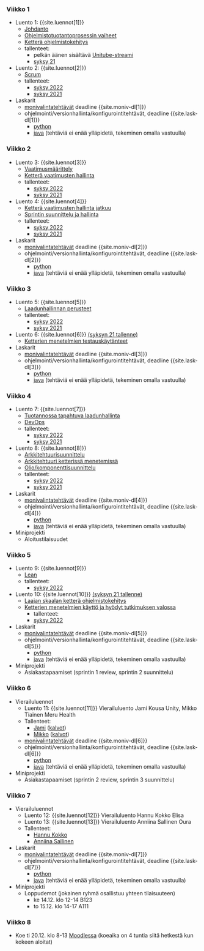 ### Viikko 1

- Luento 1: {{site.luennot[1]}}
  - [Johdanto](/osa0)
  - [Ohjelmistotuotantoprosessin vaiheet](/osa1#ohjelmistotuotanto-ja-sen-osa-alueet)
  - [Ketterä ohjelmistokehitys](/osa1#ketterä-ohjelmistokehitys)
  - tallenteet:
    - pelkän äänen sisältävä [Unitube-streami](https://www2.helsinki.fi/fi/unitube/video/a81f809b-399e-4fb7-b15b-d9a02ac01efe)
    - [syksy 21](https://youtu.be/v8wUaq4qa9M)
- Luento 2: {{site.luennot[2]}}
  - [Scrum](/osa1#scrum)
  - tallenteet:
    - [syksy 2022](https://youtu.be/5QMrHkXaEzQ)
    - [syksy 2021](https://youtu.be/Bejr8KO_0fY)
- Laskarit
  - <a href="{{site.stats_url}}/quiz/1">monivalintatehtävät</a> deadline {{site.moniv-dl[1]}}
  - ohjelmointi/versionhallinta/konfigurointitehtävät, deadline {{site.lask-dl[1]}}
    - [python](/tehtavat1)
    - [java](/java/tehtavat1) (tehtäviä ei enää ylläpidetä, tekeminen omalla vastuulla)

### Viikko 2

- Luento 3: {{site.luennot[3]}}
  - [Vaatimusmäärittely](/osa2#vaatimusmäärittely)
  - [Ketterä vaatimusten hallinta](/osa2#user-story)
  - tallenteet:
    - [syksy 2022](https://youtu.be/kte9QEh60OE)
    - [syksy 2021](https://youtu.be/T5dOFks48ZY)
- Luento 4: {{site.luennot[4]}}
  - [Ketterä vaatimusten hallinta jatkuu](/osa2#user-story)
  - [Sprintin suunnittelu ja hallinta](/osa2#sprintin-suunnittelu)
  - tallenteet:
    - [syksy 2022](https://youtu.be/7ArdZCrrtbU)
    - [syksy 2021](https://youtu.be/_V6jCiKuH-0)
- Laskarit
  - <a href="{{site.stats_url}}/quiz/2">monivalintatehtävät</a> deadline {{site.moniv-dl[2]}}
  - ohjelmointi/versionhallinta/konfigurointitehtävät, deadline {{site.lask-dl[2]}}
    - [python](/tehtavat2)
    - [java](/java/tehtavat2) (tehtäviä ei enää ylläpidetä, tekeminen omalla vastuulla)

### Viikko 3

- Luento 5: {{site.luennot[5]}} 
  - [Laadunhallinnan perusteet](/osa3)
  - tallenteet:
    - [syksy 2022](https://youtu.be/Vwb7WlYmXi0)
    - [syksy 2021](https://youtu.be/XY7BtG-i4ms)
- Luento 6: {{site.luennot[6]}} [(syksyn 21 tallenne)](https://youtu.be/4CN0cLfz2Ds)
  - [Ketterien menetelmien testauskäytänteet](/osa3#ketterien-menetelmien-testauska%CC%88yta%CC%88nteet)
- Laskarit
  - <a href="{{site.stats_url}}/quiz/3">monivalintatehtävät</a> deadline {{site.moniv-dl[3]}}
  - ohjelmointi/versionhallinta/konfigurointitehtävät, deadline {{site.lask-dl[3]}}
    - [python](/tehtavat3)
    - [java](/java/tehtavat3) (tehtäviä ei enää ylläpidetä, tekeminen omalla vastuulla)

### Viikko 4

- Luento 7: {{site.luennot[7]}}
  - [Tuotannossa tapahtuva laadunhallinta](/osa3#tuotannossa-tapahtuva-testaaminen-ja-laadunhallinta)
  - [DevOps](/osa3#devops)
  - tallenteet:
    -  [syksy 2022](https://youtu.be/hi8wtxI7ST8)
    -  [syksy 2021](https://youtu.be/WC6q8KRHKII)
- Luento 8: {{site.luennot[8]}} 
  - [Arkkitehtuurisuunnittelu](/osa4#ohjelmiston-arkkitehtuuri)
  - [Arkkitehtuuri ketterissä menetemissä](/osa4#arkkitehtuuri-ketterissä-menetelmissä)
  - [Olio/komponenttisuunnittelu](/osa4#olio--ja-komponenttisuunnittelu)
  - tallenteet:
    - [syksy 2022](https://youtu.be/izbkzVxboBY)
    - [syksy 2021](https://youtu.be/5pjrcTLdUpU)
- Laskarit
  - <a href="{{site.stats_url}}/quiz/4">monivalintatehtävät</a> deadline {{site.moniv-dl[4]}}
  - ohjelmointi/versionhallinta/konfigurointitehtävät, deadline {{site.lask-dl[4]}}
    - [python](/tehtavat4)
    - [java](/java/tehtavat4) (tehtäviä ei enää ylläpidetä, tekeminen omalla vastuulla)
- Miniprojekti
  - Aloitustilaisuudet

### Viikko 5

- Luento 9: {{site.luennot[9]}}
  - [Lean](/osa5#lean)
  - tallenteet:
    - [syksy 2022](https://youtu.be/hDyuQqf0td0)
- Luento 10: {{site.luennot[10]}} [(syksyn 21 tallenne)](https://youtu.be/1gxfA58DLQ8)
  - [Laajan skaalan ketterä ohjelmistokehitys](/osa5#laajan-skaalan-kettera%CC%88-ohjelmistokehitys)
  - [Ketterien menetelmien käyttö ja hyödyt tutkimuksen valossa](/osa5#ketterien-menetelmien-käyttö-ja-hyödyt-tutkimuksen-valossa)
    - tallenteet:
    - [syksy 2022](https://youtu.be/J9AIyK36Mb4)
- Laskarit
  - <a href="{{site.stats_url}}/quiz/5">monivalintatehtävät</a> deadline {{site.moniv-dl[5]}}
  - ohjelmointi/versionhallinta/konfigurointitehtävät, deadline {{site.lask-dl[5]}}
    - [python](/tehtavat5)
    - [java](/java/tehtavat5) (tehtäviä ei enää ylläpidetä, tekeminen omalla vastuulla)
- Miniprojekti
  - Asiakastapaamiset (sprintin 1 review, sprintin 2 suunnittelu)

### Viikko 6

- Vierailuluennot
  - Luento 11: {{site.luennot[11]}} Vierailuluento Jami Kousa Unity, Mikko Tiainen Meru Health
  - Tallenteet:
    - [Jami](https://youtu.be/nVs0Ker3cPk) ([kalvot](/vierailuluennot/jami.pdf))
    - [Mikko](https://youtu.be/77-d-LbT2FI) ([kalvot](/vierailuluennot/mikko.pdf))
  - <a href="{{site.stats_url}}/quiz/6">monivalintatehtävät</a> deadline {{site.moniv-dl[6]}}
  - ohjelmointi/versionhallinta/konfigurointitehtävät, deadline {{site.lask-dl[6]}}
    - [python](/tehtavat6)
    - [java](/java/tehtavat6) (tehtäviä ei enää ylläpidetä, tekeminen omalla vastuulla)
- Miniprojekti
  - Asiakastapaamiset (sprintin 2 review, sprintin 3 suunnittelu)

### Viikko 7

- Vierailuluennot
  - Luento 12: {{site.luennot[12]}} Vierailuluento Hannu Kokko Elisa
  - Luento 13: {{site.luennot[13]}} Vierailuluento Anniina Sallinen Oura
  - Tallenteet:
    - [Hannu Kokko](https://youtu.be/gKCKFs2zUu4)
    - [Anniina Sallinen](https://youtu.be/WWy-G353UEo)
- Laskarit
  - <a href="{{site.stats_url}}/quiz/7">monivalintatehtävät</a> deadline {{site.moniv-dl[7]}}
  - ohjelmointi/versionhallinta/konfigurointitehtävät, deadline {{site.lask-dl[7]}}
    - [python](/tehtavat7)
    - [java](/java/tehtavat7) (tehtäviä ei enää ylläpidetä, tekeminen omalla vastuulla)
- Miniprojekti
  - Loppudemot (jokainen ryhmä osallistuu yhteen tilaisuuteen)
    - ke 14.12. klo 12-14 B123
    - to 15.12. klo 14-17 A111

### Viikko 8

- Koe ti 20.12. klo 8-13 [Moodlessa](https://moodle.helsinki.fi/course/view.php?id=55570) (koeaika on 4 tuntia siitä hetkestä kun kokeen aloitat)
